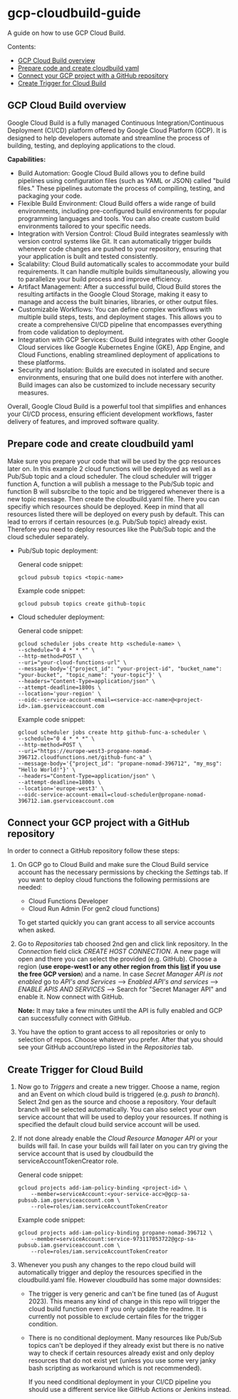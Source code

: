 # gcp-cloudbuild-guide

A guide on how to use GCP Cloud Build.

Contents:

- [GCP Cloud Build overview](#gcp-cloud-build-overview)
- [Prepare code and create cloudbuild yaml](#prepare-code-and-create-cloudbuild-yaml)
- [Connect your GCP project with a GitHub repository](#connect-your-gcp-project-with-a-github-repository)
- [Create Trigger for Cloud Build](#create-trigger-for-cloud-build)

## GCP Cloud Build overview

Google Cloud Build is a fully managed Continuous Integration/Continuous Deployment (CI/CD) platform offered by Google Cloud Platform (GCP). It is designed to help developers automate and streamline the process of building, testing, and deploying applications to the cloud.

**Capabilities:**

- Build Automation: Google Cloud Build allows you to define build pipelines using configuration files (such as YAML or JSON) called "build files." These pipelines automate the process of compiling, testing, and packaging your code.
- Flexible Build Environment: Cloud Build offers a wide range of build environments, including pre-configured build environments for popular programming languages and tools. You can also create custom build environments tailored to your specific needs.
- Integration with Version Control: Cloud Build integrates seamlessly with version control systems like Git. It can automatically trigger builds whenever code changes are pushed to your repository, ensuring that your application is built and tested consistently.
- Scalability: Cloud Build automatically scales to accommodate your build requirements. It can handle multiple builds simultaneously, allowing you to parallelize your build process and improve efficiency.
- Artifact Management: After a successful build, Cloud Build stores the resulting artifacts in the Google Cloud Storage, making it easy to manage and access the built binaries, libraries, or other output files.
- Customizable Workflows: You can define complex workflows with multiple build steps, tests, and deployment stages. This allows you to create a comprehensive CI/CD pipeline that encompasses everything from code validation to deployment.
- Integration with GCP Services: Cloud Build integrates with other Google Cloud services like Google Kubernetes Engine (GKE), App Engine, and Cloud Functions, enabling streamlined deployment of applications to these platforms.
- Security and Isolation: Builds are executed in isolated and secure environments, ensuring that one build does not interfere with another. Build images can also be customized to include necessary security measures.

Overall, Google Cloud Build is a powerful tool that simplifies and enhances your CI/CD process, ensuring efficient development workflows, faster delivery of features, and improved software quality.

## Prepare code and create cloudbuild yaml

Make sure you prepare your code that will be used by the gcp resources later on. In this example 2 cloud functions will be deployed as well as a Pub/Sub topic and a cloud scheduler. The cloud scheduler will trigger function A, function a will publish a message to the Pub/Sub topic and function B will subsrcibe to the topic and be triggered whenever there is a new topic message.
Then create the cloudbuild.yaml file. There you can specifiy which resources should be deployed. Keep in mind that all resources listed there will be deployed on every push by default. This can lead to errors if certain resources (e.g. Pub/Sub topic) already exist. Therefore you need to deploy resources like the Pub/Sub topic and the cloud scheduler separately.

- Pub/Sub topic deployment:

  General code snippet:

  ```shell
  gcloud pubsub topics <topic-name>
  ```

  Example code snippet:

  ```shell
  gcloud pubsub topics create github-topic
  ```

- Cloud scheduler deployment:

  General code snippet:

  ```shell
  gcloud scheduler jobs create http <schedule-name> \
  --schedule="0 4 * * *" \
  --http-method=POST \
  --uri="your-cloud-functions-url" \
  --message-body='{"project_id": "your-project-id", "bucket_name": "your-bucket", "topic_name": "your-topic"}' \
  --headers="Content-Type=application/json" \
  --attempt-deadline=1800s \
  --location='your-region' \
  --oidc--service-account-email=<service-acc-name>@<project-id>.iam.gserviceaccount.com
  ```

  Example code snippet:

  ```shell
  gcloud scheduler jobs create http github-func-a-scheduler \
  --schedule="0 4 * * *" \
  --http-method=POST \
  --uri="https://europe-west3-propane-nomad-396712.cloudfunctions.net/github-func-a" \
  --message-body='{"project_id": "propane-nomad-396712", "my_msg": "Hello World!"}' \
  --headers="Content-Type=application/json" \
  --attempt-deadline=1800s \
  --location='europe-west3' \
  --oidc-service-account-email=cloud-scheduler@propane-nomad-396712.iam.gserviceaccount.com
  ```

## Connect your GCP project with a GitHub repository

In order to connect a GitHub repository follow these steps:

1.  On GCP go to Cloud Build and make sure the Cloud Build service account has the necessary permissions by checking the _Settings_ tab. If you want to deploy cloud functions the following permissions are needed:

    - Cloud Functions Developer
    - Cloud Run Admin (For gen2 cloud functions)

    To get started quickly you can grant access to all service accounts when asked.

2.  Go to _Repositories_ tab choosed 2nd gen and click link repository. In the _Connection_ field click _CREATE HOST CONNECTION_. A new page will open and there you can select the provided (e.g. GitHub). Choose a region (**use erope-west1 or any other region from this [list](https://cloud.google.com/build/docs/locations#restricted_regions_for_some_projects) if you use the free GCP version**) and a name. In case _Secret Manager API is not enabled_ go to _API's and Services_ --> _Enabled API's and services_ --> _ENABLE APIS AND SERVICES_ --> Search for "Secret Manager API" and enable it. Now connect with GitHub.

    **Note:** It may take a few minutes until the API is fully enabled and GCP can successfully connect with GitHub.

3.  You have the option to grant access to all repositories or only to selection of repos. Choose whatever you prefer. After that you should see your GitHub account/repo listed in the _Repositories_ tab.

## Create Trigger for Cloud Build

1.  Now go to _Triggers_ and create a new trigger. Choose a name, region and an Event on which cloud build is triggered (e.g. _push to branch_). Select 2nd gen as the source and choose a repository. Your default branch will be selected automatically. You can also select your own service account that will be used to deploy your resources. If nothing is specified the default cloud build service account will be used.

2.  If not done already enable the _Cloud Resource Manager API_ or your builds will fail. In case your builds will fail later on you can try giving the service account that is used by cloudbuild the serviceAccountTokenCreator role.

    General code snippet:

    ```shell
    gcloud projects add-iam-policy-binding <project-id> \
        --member=serviceAccount:<your-service-acc>@gcp-sa-pubsub.iam.gserviceaccount.com \
        --role=roles/iam.serviceAccountTokenCreator
    ```

    Example code snippet:

    ```shell
    gcloud projects add-iam-policy-binding propane-nomad-396712 \
        --member=serviceAccount:service-973117053722@gcp-sa-pubsub.iam.gserviceaccount.com \
        --role=roles/iam.serviceAccountTokenCreator
    ```

3.  Whenever you push any changes to the repo cloud build will automatically trigger and deploy the resources specified in the cloudbuild.yaml file. However cloudbuild has some major downsides:

    - The trigger is very generic and can't be fine tuned (as of August 2023). This means any kind of change in this repo will trigger the cloud build function even if you only update the readme. It is currently not possible to exclude certain files for the trigger condition.
    - There is no conditional deployment. Many resources like Pub/Sub topics can't be deployed if they already exist but there is no native way to check if certain resources already exist and only deploy resources that do not exist yet (unless you use some very janky bash scripting as workaround which is not recommended).

      If you need conditional deployment in your CI/CD pipeline you should use a different service like GitHub Actions or Jenkins instead.
